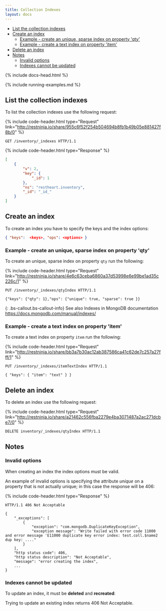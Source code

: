 ```yaml
---
title: Collection Indexes
layout: docs
---
```


<div markdown="1" class="d-none d-xl-block col-xl-2 order-last bd-toc">

-   [List the collection indexes](#list-the-collection-indexes)
-   [Create an index](#create-an-index)
    -   [Example - create an unique, sparse index on property 'qty'](#example---create-an-unique-sparse-index-on-property-qty)
    -   [Example - create a text index on property 'item'](#example---create-a-text-index-on-property-item)
-   [Delete an index](#delete-an-index)
-   [Notes](#notes)
    -   [Invalid options](#invalid-options)
    -   [Indexes cannot be updated](#indexes-cannot-be-updated)

</div>
<div markdown="1" class="col-12 col-md-9 col-xl-8 py-md-3 bd-content pt-0">

{% include docs-head.html %}

{% include running-examples.md %}

## List the collection indexes

To list the collection indexes use the following request:

{% include code-header.html
    type="Request"
    link="http://restninja.io/share/955c6f52f254b504694b8fb1b49b05e881427f8b/0"
%}

```http
GET /inventory/_indexes HTTP/1.1
```

{% include code-header.html
    type="Response"
%}

```json
[
    {
        "v": 2,
        "key": {
            "_id": 1
        },
        "ns": "restheart.inventory",
        "_id": "_id_"
    }
]
```

## Create an index

To create an index you have to specify the keys and the index options:

```json
{ "keys":  <keys>, "ops": <options> }
```

### Example - create an unique, sparse index on property 'qty'

To create an unique, sparse index on property `qty` run the following:

{% include code-header.html
    type="Request"
    link="http://restninja.io/share/4e6c63ceba6860a37d53998e6e99be1ad35c226c/1"
%}

```http
PUT /inventory/_indexes/qtyIndex HTTP/1.1

{"keys": {"qty": 1},"ops": {"unique": true, "sparse": true }}
```

{: .bs-callout.bs-callout-info}
See also
Indexes in MongoDB documentation
<https://docs.mongodb.com/manual/indexes/>

### Example - create a text index on property 'item'

To create a text index on property `item` run the following:

{% include code-header.html
    type="Request"
    link="http://restninja.io/share/bb3a7b30ac12ab387586ca41c62de7c257a27fff/1"
%}

```http
PUT /inventory/_indexes/itemTextIndex HTTP/1.1

{ "keys": { "item": "text" } }
```

## Delete an index

To delete an index use the following request:

{% include code-header.html
    type="Request"
    link="http://restninja.io/share/a21462c556fba2279e4ba3071487a2ac271dcbe7/0"
%}

```http
DELETE inventory/_indexes/qtyIndex HTTP/1.1
```

## Notes

### Invalid options

When creating an index the index options must be valid.

An example of invalid options is specifying the attribute _unique_ on a
property that is not actually unique; in this case the response will
be 406:

{% include code-header.html
    type="Response"
%}

```http
HTTP/1.1 406 Not Acceptable
 
{
    "_exceptions": [
        {
            "exception": "com.mongodb.DuplicateKeyException",
            "exception message": "Write failed with error code 11000 and error message 'E11000 duplicate key error index: test.coll.$name2 dup key: ...."
        }
    ],
    "http status code": 406,
    "http status description": "Not Acceptable",
    "message": "error creating the index",
    ...
}
```

### Indexes cannot be updated

To update an index, it must be **deleted** and **recreated**:

Trying to update an existing index returns 406 Not Acceptable.

</div>
